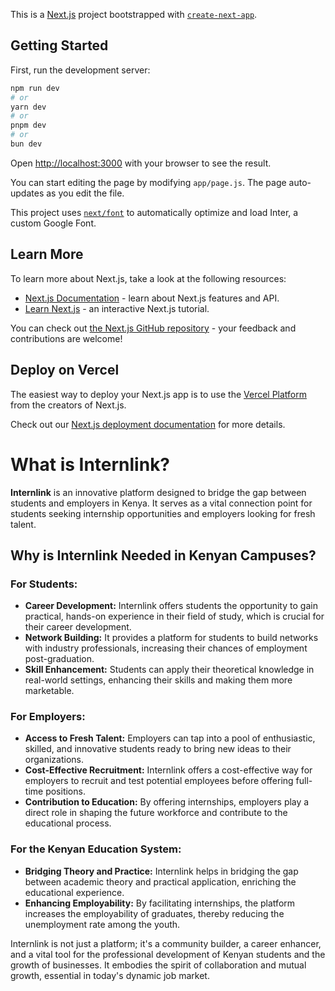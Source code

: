 This is a [Next.js](https://nextjs.org/) project bootstrapped with [`create-next-app`](https://github.com/vercel/next.js/tree/canary/packages/create-next-app).

## Getting Started

First, run the development server:

```bash
npm run dev
# or
yarn dev
# or
pnpm dev
# or
bun dev
```

Open [http://localhost:3000](http://localhost:3000) with your browser to see the result.

You can start editing the page by modifying `app/page.js`. The page auto-updates as you edit the file.

This project uses [`next/font`](https://nextjs.org/docs/basic-features/font-optimization) to automatically optimize and load Inter, a custom Google Font.

## Learn More

To learn more about Next.js, take a look at the following resources:

- [Next.js Documentation](https://nextjs.org/docs) - learn about Next.js features and API.
- [Learn Next.js](https://nextjs.org/learn) - an interactive Next.js tutorial.

You can check out [the Next.js GitHub repository](https://github.com/vercel/next.js/) - your feedback and contributions are welcome!

## Deploy on Vercel

The easiest way to deploy your Next.js app is to use the [Vercel Platform](https://vercel.com/new?utm_medium=default-template&filter=next.js&utm_source=create-next-app&utm_campaign=create-next-app-readme) from the creators of Next.js.

Check out our [Next.js deployment documentation](https://nextjs.org/docs/deployment) for more details.


# What is Internlink?

**Internlink** is an innovative platform designed to bridge the gap between students and employers in Kenya. It serves as a vital connection point for students seeking internship opportunities and employers looking for fresh talent.

## Why is Internlink Needed in Kenyan Campuses?

### For Students:
- **Career Development:** Internlink offers students the opportunity to gain practical, hands-on experience in their field of study, which is crucial for their career development.
- **Network Building:** It provides a platform for students to build networks with industry professionals, increasing their chances of employment post-graduation.
- **Skill Enhancement:** Students can apply their theoretical knowledge in real-world settings, enhancing their skills and making them more marketable.

### For Employers:
- **Access to Fresh Talent:** Employers can tap into a pool of enthusiastic, skilled, and innovative students ready to bring new ideas to their organizations.
- **Cost-Effective Recruitment:** Internlink offers a cost-effective way for employers to recruit and test potential employees before offering full-time positions.
- **Contribution to Education:** By offering internships, employers play a direct role in shaping the future workforce and contribute to the educational process.

### For the Kenyan Education System:
- **Bridging Theory and Practice:** Internlink helps in bridging the gap between academic theory and practical application, enriching the educational experience.
- **Enhancing Employability:** By facilitating internships, the platform increases the employability of graduates, thereby reducing the unemployment rate among the youth.

Internlink is not just a platform; it's a community builder, a career enhancer, and a vital tool for the professional development of Kenyan students and the growth of businesses. It embodies the spirit of collaboration and mutual growth, essential in today's dynamic job market.

